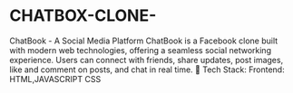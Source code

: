 ﻿# CHATBOX-CLONE-
ChatBook - A Social Media Platform
ChatBook is a Facebook clone built with modern web technologies, offering a seamless social networking experience. Users can connect with friends, share updates, post images, like and comment on posts, and chat in real time.
🚀 Tech Stack:
Frontend: HTML,JAVASCRIPT CSS
